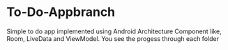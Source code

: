 # To-Do-Appbranch
Simple to do app implemented using Android Architecture Component like, Room, LiveData and ViewModel. You see the progess through each folder
